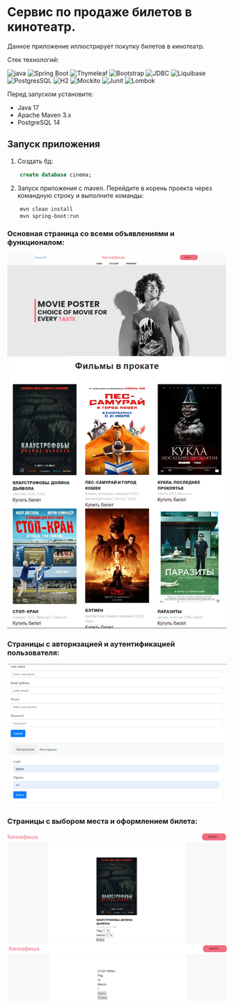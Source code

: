 # Сервис по продаже билетов в кинотеатр.

Данное приложение иллюстрирует покупку билетов в кинотеатр.

Стек технологий: 

![java](https://img.shields.io/badge/Java-17-red)
![Spring Boot](https://img.shields.io/badge/Spring-Boot-green)
![Thymeleaf](https://img.shields.io/badge/Thymeleaf-3.0.15-blue)
![Bootstrap](https://img.shields.io/badge/Bootstrap-style-blue)
![JDBC](https://img.shields.io/badge/JDBC-DB-yellowgreen)
![Liquibase](https://img.shields.io/badge/Liquibase-core-red)
![PostgresSQL](https://img.shields.io/badge/PostgresSQL-42.3.6-brightgreen)
![H2](https://img.shields.io/badge/H2-Database-yellowgreen)
![Mockito](https://img.shields.io/badge/Mockito-test-brightgreen)
![Junit](https://img.shields.io/badge/Junit-test-red)
![Lombok](https://img.shields.io/badge/Lombok-1.18.24-lightgrey)

Перед запуском установите:
- Java 17
- Apache Maven 3.x
- PostgreSQL 14

## Запуск приложения

1. Создать бд:
```sql
    create database cinema;
```
2. Запуск приложения с maven. Перейдите в корень проекта через командную строку и выполните команды:
```
    mvn clean install
    mvn spring-boot:run
```
### Основная страница со всеми объявлениями и функционалом:
![](img/nav.png)
![](img/films.png)

### Страницы с авторизацией и аутентификацией пользователя:
![](img/reg.png)![](img/auth.png)


### Страницы с выбором места и оформлением билета:
![](img/view.png)
![](img/buy.png)

